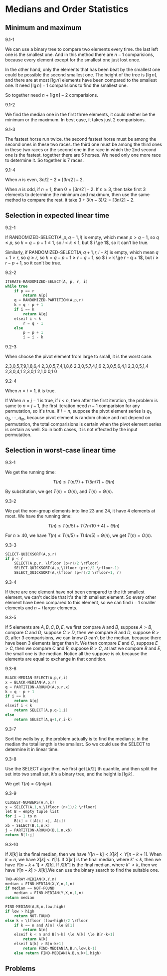 # Medians and Order Statistics

## Minimum and maximum

9.1-1

We can use a binary tree to compare two elements every time. the last left one is the smallest one. And in this method there are $n-1$ comparisions, because every element except for the smallest one just lost once.

In the other hand, only the elements that has been beat by the smallest one could be possible the second smallest one. The height of the tree is $\lceil \lg n \rceil$, and there are at most $\lceil \lg n \rceil$ elements have been compared to the smallest one. It need $\lceil \lg n \rceil - 1$ comparisions to find the smallest one.

So together need $n + \lceil \lg n \rceil - 2$ comparisions.

9.1-2

We find the median one in the first three elements, it could neither be the minimum or the maximum. In best case, it takes just 2 comparisions.

9.1-3

The fastest horse run twice. the second fastest horse must be among the second ones in these two races. the third one must be among the third ones in these two races or the second one in the race in which the 2nd second one is the fastest. together there are 5 horses. We need only one more race to determine it. So together is 7 races.

9.1-4

When $n$ is even, $3n/2-2$ = $\lceil 3n/2 \rceil - 2$.

When $n$ is odd, if $n=1$, then $0 = \lceil 3n/2 \rceil - 2$. If $n \ge 3$, then take first 3 elements to determine the minimum and maximum, then use the same method to compare the rest. it take $3 + 3(n-3)/2 = \lceil 3n/2 \rceil - 2$.

## Selection in expected linear time

9.2-1

If RANDOMIZED-SELECT($A, p, q-1, i$) is empty, which mean $p > q - 1$, so $q \le p$, so $k = q-p+1 \le 1$, so $i < k \le 1$, but $ i \ge 1$, so it can't be true.

Similarly, if RANDOMIZED-SELECT($A, q+1, r, i-k$) is empty, which mean $q+1 > r$, so $q \ge r$, so $k = q-p+1 \ge r - q + 1$, so $ i > k \ge r - q + 1$, but $i \ge r-p+1$, so it can't be true.

9.2-2

```c
ITERATE-RANDOMIZED-SELECT(A, p, r, i)
while true
    if p == r
        return A[p]
    q = RANDOMIZED-PARTITION(A,p,r)
    k = q - p + 1
    if i == k
        return A[q]
    elseif i < k
        r = q - 1
    else
        p = p + 1
        i = i - k
```

9.2-3

When choose the pivot element from large to small, it is the worst case.

2,3,0,5,7,9,1,8,6,4
2,3,0,5,7,4,1,8,6
2,3,0,5,7,4,1,6
2,3,0,5,6,4,1
2,3,0,5,1,4
2,3,0,4,1
2,3,0,1
2,1,0
0,1
0

9.2-4

When $n=i=1$, it is true.

If When $n = j - 1$ is true, if $i < n$, then after the first iteration, the problem is same to $n = j - 1$, the first iteration need $n-1$ comparision for any permutation, so it's true. If $i = n$, suppose the pivot element series is $q_1, q_2, \cdots, q_m$, because pivot element is random choice and not depend on permutation, the   total comparisions is certain when the pivot element series is certain as well. So in both cases, it is not effected by the input permutation.

## Selection in worst-case linear time

9.3-1

We get the running time:

$$
T(n) \le T(n/7) + T(5n/7) + \Theta(n)
$$

By substitution, we get $T(n) = O(n)$, and $T(n) = \Theta(n)$.

9.3-2

We put the non-group elements into line 23 and 24, it have 4 elements at most. We have the running time:

$$
T(n) \le T(n/5) + T(7n/10 + 4) + \Theta(n)
$$

For $n \ge 40$, we have $T(n) \le T(n/5) + T(4n/5) + \Theta(n)$, we get $T(n) = O(n)$.

9.3-3

```c
SELECT-QUICKSORT(A,p,r)
if p < r
    SELECT(A,p,r, \lfloor (p+r)/2 \rfloor)
    SELECT-QUICKSORT(A,p,\lfloor (p+r)/2 \rfloor-1)
    SELECT_QUICKSORT(A,\lfloor (p+r)/2 \rfloor+1, r)
```

9.3-4

If there are one element have not been compared to the ith smallest element, we can't decide that it's the ith smallest element. So every other element have been compared to this element, so we can find $i-1$ smaller elements and $n-i$ larger elements.

9.3-5

If 5 elements are $A,B,C,D,E$, we first compare $A$ and $B$, suppose $A > B$, compare $C$ and $D$, suppose $C > D$, then we compare $B$ and $D$, suppose $B > D$, after 3 comparisions, we can know $D$ can't be the median, because there have been 3 elements larger than it. We then compare $E$ and $C$, suppose $E > C$, then we compare $C$ and $B$, suppose $B > C$, at last we compare $B$ and $E$, the small one is the median. Notice all the suppose is ok because the elements are equal to exchange in that condition.

9.3-6

```c
BLACK-MEDIAN-SELECT(A,p,r,i)
x = BLACK-MEDIAN(A,p,r)
q = PARTITION-AROUND(A,p,r,x)
k = q - p + 1
if i == k
    return A[q]
elseif i < k
    return SELECT(A,p,q-1,i)
else
    return SELECT(A,q+1,r,i-k)
```

9.3-7

Sort the wells by $y$, the problem actually is to find the median $y$, in the median the total length is the smallest. So we could use the SELECT to determine it in linear time.

9.3-8

Use the SELECT algorithm, we first get $\lfloor k/2 \rfloor$ th quantile, and then split the set into two small set, it's a binary tree, and the height is $\lceil \lg k \rceil$. 

We get $T(n) = O(n \lg k)$.

9.3-9

```c
CLOSEST-NUMBERS(A,n,k)
x = SELECT(A,1,n,\lfloor (n+1)/2 \rfloor)
let B = empty tuple list
for i = 1 to n
    B[i] = (|A[i]-x|, A[i])
xb = SELECT(B,1,n,k)
j = PARTITION-AROUND(B,1,n,xb)
return B[1:j]
```

9.3-10

If $X[k]$ is the final median, then we have $Y[n-k] < X[k] < Y[n-k+1]$. When $k=n$, we have $X[k] < Y[1]$. If $X[k']$ is the final median, where $k' < k$, then we have $Y[n-k+1] < X[k]$. If $X[k'']$ is the final median, where $k'' < k$, then we have $Y[n-k] > X[k]$.We can use the binary search to find the suitable one.

```c
TWO-ARRAY-MEDIAN(X,Y,n)
median = FIND-MEDIAN(X,Y,n,1,n)
if median == NOT-FOUND
    median = FIND-MEDIAN(Y,X,n,1,n)
return median

FIND-MEDIAN(A,B,n,low,high)
if low > high
    return NOT-FOUND
else k = \lfloor (low+high)/2 \rfloor
    if k == n and A[n] \le B[1]
        return A[n]
    elseif k < n and B[n-k] \le A[k] \le B[n-k+1]
        return A[k]
    elseif A[k] > B[n-k+1]
        return FIND-MEDIAN(A,B,n,low,k-1)
    else return FIND-MEDIAN(A,B,n,k+1,high)
```

## Problems
